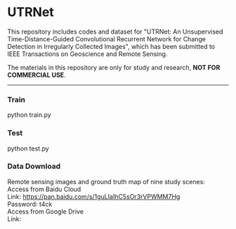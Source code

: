 
# UTRNet

This repository includes codes and dataset for "UTRNet: An Unsupervised Time-Distance-Guided Convolutional Recurrent Network for Change Detection in Irregularly Collected Images", which has been submitted to IEEE Transactions on Geoscience and Remote Sensing.

The materials in this repository are only for study and research, **NOT FOR COMMERCIAL USE**.  
***

### Train
python train.py  

### Test
python test.py  

### Data Download  
Remote sensing images and ground truth map of nine study scenes:  
Access from Baidu Cloud  
Link: https://pan.baidu.com/s/1guLIaIhC5sOr3rVPWMM7Hg  
Password: t4ck  
Access from Google Drive  
Link: 
